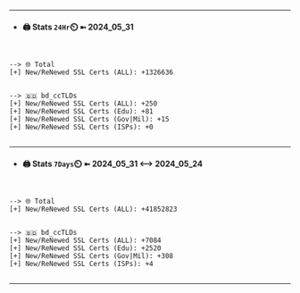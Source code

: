 

---
- #### 🖨️ **Stats** `24Hr`⏲️ ➼ 2024_05_31
```console


--> 🌐 Total
[+] New/ReNewed SSL Certs (ALL): +1326636


--> 🇧🇩 bd_ccTLDs
[+] New/ReNewed SSL Certs (ALL): +250
[+] New/ReNewed SSL Certs (Edu): +81
[+] New/ReNewed SSL Certs (Gov|Mil): +15
[+] New/ReNewed SSL Certs (ISPs): +0


```

---
- #### 🖨️ **Stats** `7Days`⏲️ ➼ 2024_05_31 <--> 2024_05_24
```console


--> 🌐 Total
[+] New/ReNewed SSL Certs (ALL): +41852823


--> 🇧🇩 bd_ccTLDs
[+] New/ReNewed SSL Certs (ALL): +7084
[+] New/ReNewed SSL Certs (Edu): +2520
[+] New/ReNewed SSL Certs (Gov|Mil): +308
[+] New/ReNewed SSL Certs (ISPs): +4


```

---

